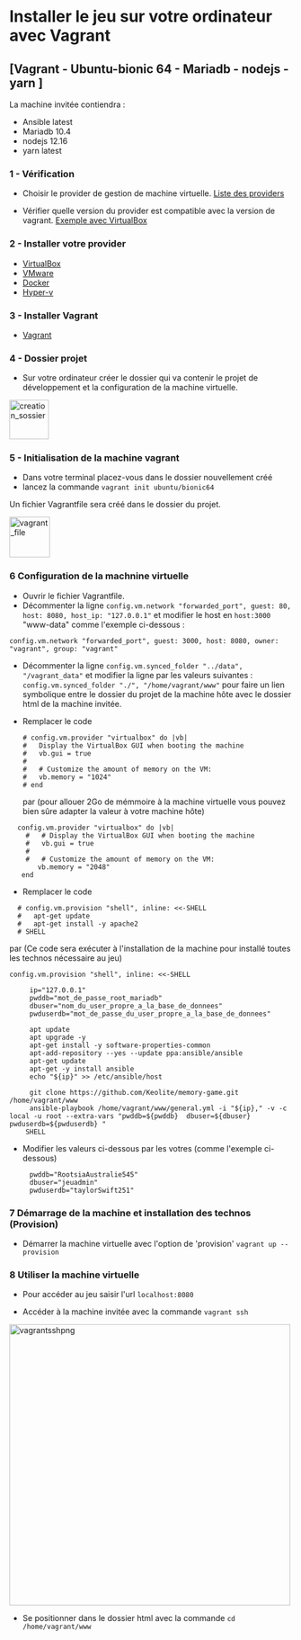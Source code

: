 # Installer le jeu sur votre ordinateur avec Vagrant
## [Vagrant - Ubuntu-bionic 64 - Mariadb - nodejs - yarn ]

La machine invitée contiendra :

* Ansible latest
* Mariadb 10.4
* nodejs 12.16
* yarn latest


### 1 - Vérification

* Choisir le provider de gestion de machine virtuelle.
[Liste des providers](https://www.vagrantup.com/docs/providers/)

* Vérifier quelle version du provider est compatible avec la version de vagrant.
[Exemple avec VirtualBox](https://www.vagrantup.com/docs/virtualbox/)

### 2 - Installer votre provider
* [VirtualBox](https://www.virtualbox.org/)
* [VMware](https://www.vmware.com/)
* [Docker](https://www.docker.com/)
* [Hyper-v](https://docs.microsoft.com/fr-fr/virtualization/hyper-v-on-windows/quick-start/enable-hyper-v)

### 3 - Installer Vagrant
* [Vagrant](https://www.vagrantup.com/)

### 4 - Dossier projet
* Sur votre ordinateur créer le dossier qui va contenir le projet de développement et la configuration de la machine virtuelle.

<img height="70" alt="creation_sossier" src="https://user-images.githubusercontent.com/26669933/74859827-f36cd200-5347-11ea-8b3d-e378526c2387.png">

### 5 - Initialisation de la machine vagrant
* Dans votre terminal placez-vous dans le dossier nouvellement créé
* lancez la commande  `vagrant init ubuntu/bionic64`

 Un fichier Vagrantfile sera créé dans le dossier du projet.


<img height="72" alt="vagrant_file" src="https://user-images.githubusercontent.com/26669933/74860597-37aca200-5349-11ea-9cde-e2ac4fd90485.png">

### 6 Configuration de la machnine virtuelle
* Ouvrir le fichier Vagrantfile.
* Décommenter la ligne  `config.vm.network "forwarded_port", guest: 80, host: 8080, host_ip: "127.0.0.1"` et modifier le host en `host:3000`  "www-data" comme l'exemple ci-dessous :

`config.vm.network "forwarded_port", guest: 3000, host: 8080, owner: "vagrant", group: "vagrant"`


* Décommenter la ligne  `config.vm.synced_folder "../data", "/vagrant_data"` et modifier la ligne par les valeurs suivantes : `config.vm.synced_folder "./", "/home/vagrant/www"` pour faire un lien symbolique entre le dossier du projet de la machine hôte avec le dossier html de la machine invitée.
* Remplacer le code

   ```
   # config.vm.provider "virtualbox" do |vb|
   #   Display the VirtualBox GUI when booting the machine
   #   vb.gui = true
   #
   #   # Customize the amount of memory on the VM:
   #   vb.memory = "1024"
   # end
   ```
   par (pour allouer 2Go de mémmoire à la machine virtuelle vous pouvez bien sûre adapter la valeur à votre machine hôte)

 ```
   config.vm.provider "virtualbox" do |vb|
     #   # Display the VirtualBox GUI when booting the machine
     #   vb.gui = true
     #
     #   # Customize the amount of memory on the VM:
        vb.memory = "2048"
    end
```

* Remplacer le code
```
  # config.vm.provision "shell", inline: <<-SHELL
  #   apt-get update
  #   apt-get install -y apache2
  # SHELL
```

par (Ce code sera exécuter à l'installation de la machine pour installé toutes les technos nécessaire au jeu)

```
config.vm.provision "shell", inline: <<-SHELL

     ip="127.0.0.1"
     pwddb="mot_de_passe_root_mariadb"
     dbuser="nom_du_user_propre_a_la_base_de_donnees"
     pwduserdb="mot_de_passe_du_user_propre_a_la_base_de_donnees"

     apt update
     apt upgrade -y
     apt-get install -y software-properties-common
     apt-add-repository --yes --update ppa:ansible/ansible
     apt-get update
     apt-get -y install ansible
     echo "${ip}" >> /etc/ansible/host

     git clone https://github.com/Keolite/memory-game.git /home/vagrant/www
     ansible-playbook /home/vagrant/www/general.yml -i "${ip}," -v -c local -u root --extra-vars "pwddb=${pwddb}  dbuser=${dbuser} pwduserdb=${pwduserdb} "
    SHELL
```

* Modifier les valeurs ci-dessous par les votres (comme l'exemple ci-dessous)
```
     pwddb="RootsiaAustralie545"
     dbuser="jeuadmin"
     pwduserdb="taylorSwift251"
```
### 7 Démarrage de la machine et installation des technos (Provision)
* Démarrer la machine virtuelle avec l'option de 'provision'
`vagrant up --provision`

### 8 Utiliser la machine virtuelle

* Pour accéder au jeu saisir l'url `localhost:8080`


* Accéder à la machine invitée avec la commande `vagrant ssh`

<img width="500" alt="vagrantsshpng" src="https://user-images.githubusercontent.com/26669933/75088623-09e57a00-5550-11ea-8960-c96379511ec6.png">

* Se positionner dans le dossier html avec la commande `cd /home/vagrant/www`
